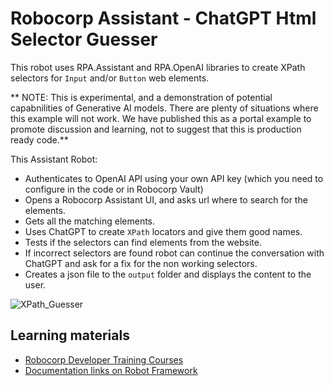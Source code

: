 # Robocorp Assistant - ChatGPT Html Selector Guesser

This robot uses RPA.Assistant and RPA.OpenAI libraries to create XPath selectors for `Input` and/or `Button` web elements.

** NOTE: This is experimental, and a demonstration of potential capabnilities of Generative AI models. There are plenty of situations where this example will not work. We have published this as a portal example to promote discussion and learning, not to suggest that this is production ready code.**

This Assistant Robot:

- Authenticates to OpenAI API using your own API key (which you need to configure in the code or in Robocorp Vault)
- Opens a Robocorp Assistant UI, and asks url where to search for the elements.
- Gets all the matching elements.
- Uses ChatGPT to create `XPath` locators and give them good names.
- Tests if the selectors can find elements from the website.
- If incorrect selectors are found robot can continue the conversation with ChatGPT and ask for a fix for the non working selectors.
- Creates a json file to the `output` folder and displays the content to the user.

![XPath_Guesser](https://user-images.githubusercontent.com/84192057/227776612-f4af71a2-0073-4d25-b5d9-919874bb3e12.png)

## Learning materials

- [Robocorp Developer Training Courses](https://robocorp.com/docs/courses)
- [Documentation links on Robot Framework](https://robocorp.com/docs/languages-and-frameworks/robot-framework)